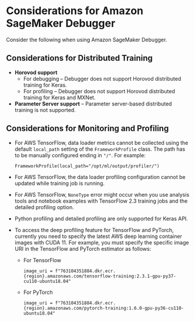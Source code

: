 # Considerations for Amazon SageMaker Debugger<a name="debugger-considerations"></a>

Consider the following when using Amazon SageMaker Debugger\.

## Considerations for Distributed Training<a name="w1304aac26c16c48c16b5"></a>
+ **Horovod support** 
  + For debugging – Debugger does not support Horovod distributed training for Keras\.
  + For profiling – Debugger does not support Horovod distributed training for Keras and MXNet\.
+ **Parameter Server support** – Parameter server\-based distributed training is not supported\.

## Considerations for Monitoring and Profiling<a name="w1304aac26c16c48c16b7"></a>
+ For AWS TensorFlow, data loader metrics cannot be collected using the default `local_path` setting of the `FrameworkProfile` class\. The path has to be manually configured ending in `"/"`\. For example:

  ```
  FrameworkProfile(local_path="/opt/ml/output/profiler/")
  ```
+ For AWS TensorFlow, the data loader profiling configuration cannot be updated while training job is running\.
+ For AWS TensorFlow, `NoneType` error might occur when you use analysis tools and notebook examples with TensorFlow 2\.3 training jobs and the detailed profiling option\.
+ Python profiling and detailed profiling are only supported for Keras API\.
+ To access the deep profiling feature for TensorFlow and PyTorch, currently you need to specify the latest AWS deep learning container images with CUDA 11\. For example, you must specify the specific image URI in the TensorFlow and PyTorch estimator as follows:
  + For TensorFlow

    ```
    image_uri = f"763104351884.dkr.ecr.{region}.amazonaws.com/tensorflow-training:2.3.1-gpu-py37-cu110-ubuntu18.04"
    ```
  + For PyTorch

    ```
    image_uri = f"763104351884.dkr.ecr.{region}.amazonaws.com/pytorch-training:1.6.0-gpu-py36-cu110-ubuntu18.04"
    ```